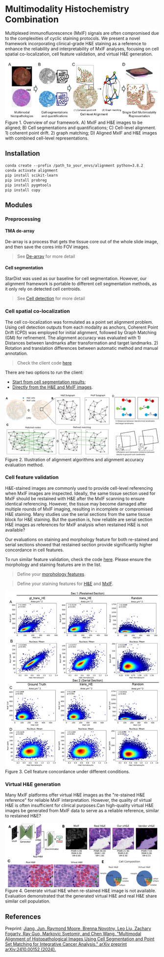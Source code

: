 # Multimodality Histochemistry Combination
Multiplexed immunofluorescence (MxIF) signals are often compromised due to the complexities of cyclic staining protocols. We present a novel framework incorporating clinical-grade H&E staining as a reference to enhance the reliability and interpretability of MxIF analyses, focusing on cell spatial co-localization, cell feature validation, and virtual H&E generation.




![Framework](./imgs/framework.png)
Figure 1. Overview of our framework. A) MxIF and H&E images to be aligned; B) Cell segmentations and quantifications; C) Cell-level alignment. 1) coherent point drift. 2) graph matching; D) Aligned MxIF and H&E images with combined cell-level representations.

## Installation
```Shell
conda create --prefix /path_to_your_envs/alignment python=3.8.2
conda activate alignment
pip install scikit-learn
pip install probreg
pip install pygmtools
pip install cupy
```

## Modules
### Preprocessing
#### TMA de-array
De-array is a process that gets the tissue core out of the whole slide image, and then save the cores into FOV images.

> See [De-array](Dearray/Readme.md) for more detail

#### Cell segmentation
StarDist was used as our baseline for cell segmentation. However, our alignment framework is portable to different cell segmentation methods, as it only rely on detected cell centroids.

> See [Cell detection](CellDetection/Readme.md) for more detail

### Cell spatial co-localization 
The cell co-localization was formulated as a point set alignment problem. Using cell detection outputs from each modality as anchors, Coherent Point Drift (CPD) was employed for
initial alignment, followed by Graph Matching (GM) for refinement. The alignment accuracy was evaluated with 1) Distances between landmarks after transformation and target landmarks. 2) Rotation and translation differences between automatic method and manual annotation. 

> Check the client code [here](release/readme.md)

There are two options to run the client:
* [Start from cell segmentation results](/release#start-from-mxif-and-he-cell-segmentation-results);
* [Directly from the H&E and MxIF images](release#directly-start-from-mxif-and-he-image).

![Alignment](./imgs/alignment.png)
Figure 2. Illustration of alignment algorithms and alignment accuracy evaluation method. 

### Cell feature validation
H&E-stained images are commonly used to provide cell-level referencing when MxIF images are inspected. Ideally, the same tissue section used for MxIF should be restained with H&E after
the MxIF scanning to ensure identical referencing. However, the tissue may become damaged after multiple rounds of MxIF imaging, resulting in incomplete or compromised H&E staining. Many studies use the serial sections from the same tissue block for H&E staining. But the question is, how reliable are serial section H&E images as references for MxIF analysis when restained H&E is not available?

Our evaluations on staining and morphology feature for both re-stained and serial sections showed that restained section provide significantly higher concordance in cell features. 

To run similar feature validation, check the code [here](release/eval/cell_feature_eval.py). Please ensure the morphology and staining features are in the list.
> Define your [morphology features](https://github.com/dimi-lab/MultimodalityHistoComb/blob/71385b4f4945e3e31fd8c614af75e0ec8aa3049c/release/eval/cell_feature_eval.py#L22).

> Define your staining features for [H&E](https://github.com/dimi-lab/MultimodalityHistoComb/blob/71385b4f4945e3e31fd8c614af75e0ec8aa3049c/release/eval/cell_feature_eval.py#L27) and [MxIF](https://github.com/dimi-lab/MultimodalityHistoComb/blob/71385b4f4945e3e31fd8c614af75e0ec8aa3049c/release/eval/cell_feature_eval.py#L30).

![Feature validation](./imgs/feature_validation.png)
Figure 3. Cell feature concordance under different conditions. 

### Virtual H&E generation
Many MxIF platforms offer virtual H&E images as the "re-stained H&E reference" for reliable MxIF interpretation. However, the quality of virtual H&E is often insufficient for clinical purposes.Can high-quality virtual H&E images be generated from MxIF data to serve as a reliable reference, similar to restained H&E?

![Virtual H&E](./imgs/virtualHE.png)
Figure 4. Generate virtual H&E when re-stained H&E image is not available. Evaluation demonstrated that the generated virtual H&E and real H&E share similar cell population.

## References
Preprint: [Jiang, Jun, Raymond Moore, Brenna Novotny, Leo Liu, Zachary Fogarty, Ray Guo, Markovic Svetomir, and Chen Wang. "Multimodal Alignment of Histopathological Images Using Cell Segmentation and Point Set Matching for Integrative Cancer Analysis." arXiv preprint arXiv:2410.00152 (2024).](https://arxiv.org/abs/2410.00152)

